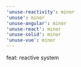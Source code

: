 ```yaml
---
'unuse-reactivity': minor
'unuse': minor
'unuse-angular': minor
'unuse-react': minor
'unuse-solid': minor
'unuse-vue': minor
---
```


feat: reactive system
